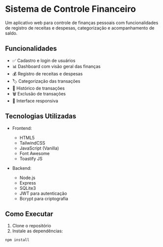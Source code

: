 # Sistema de Controle Financeiro

Um aplicativo web para controle de finanças pessoais com funcionalidades de registro de receitas e despesas, categorização e acompanhamento de saldo.

## Funcionalidades

- ✅ Cadastro e login de usuários
- 📊 Dashboard com visão geral das finanças
- 💰 Registro de receitas e despesas
- 🏷️ Categorização das transações
- 📅 Histórico de transações
- 🗑️ Exclusão de transações
- 📱 Interface responsiva

## Tecnologias Utilizadas

- Frontend:
  - HTML5
  - TailwindCSS
  - JavaScript (Vanilla)
  - Font Awesome
  - Toastify JS

- Backend:
  - Node.js
  - Express
  - SQLite3
  - JWT para autenticação
  - Bcrypt para criptografia

## Como Executar

1. Clone o repositório
2. Instale as dependências:
```bash
npm install